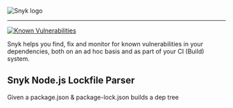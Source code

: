 ![Snyk logo](https://snyk.io/style/asset/logo/snyk-print.svg)

***

[![Known Vulnerabilities](https://snyk.io/test/github/snyk/nodejs-lockfile-parser/badge.svg)](https://snyk.io/test/github/snyk/nodejs-lockfile-parser)


Snyk helps you find, fix and monitor for known vulnerabilities in your dependencies, both on an ad hoc basis and as part of your CI (Build) system.

## Snyk Node.js Lockfile Parser
Given a package.json & package-lock.json builds a dep tree
